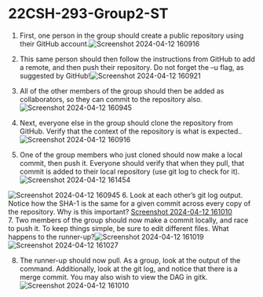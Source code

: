 # 22CSH-293-Group2-ST
1. First, one person in the group should create a public repository using their GitHub account.![Screenshot 2024-04-12 160916](https://github.com/PRABHA-01/22CSH-293-Group2-ST/assets/148910779/11018af4-aa5e-4c64-994e-022173ac38ad)

2. This same person should then follow the instructions from GitHub to add a remote, and then push their repository. Do not forget the –u flag, as suggested by GitHub!![Screenshot 2024-04-12 160921](https://github.com/PRABHA-01/22CSH-293-Group2-ST/assets/148910779/7b74aeff-91a3-4c3c-b286-44ecdad47727)

3. All of the other members of the group should then be added as collaborators, so they can commit to the repository also.![Screenshot 2024-04-12 160945](https://github.com/PRABHA-01/22CSH-293-Group2-ST/assets/148910779/0b691d4a-3072-4f1b-8e95-966ae45356bf)

4. Next, everyone else in the group should clone the repository from GitHub. Verify that the context of the repository is what is expected..![Screenshot 2024-04-12 160916](https://github.com/PRABHA-01/22CSH-293-Group2-ST/assets/148910779/11018af4-aa5e-4c64-994e-022173ac38ad)

5. One of the group members who just cloned should now make a local commit, then push it. Everyone should verify that when they pull, that commit is added to their local repository (use git log to check for it).![Screenshot 2024-04-12 161454](https://github.com/PRABHA-01/22CSH-293-Group2-ST/assets/148910779/45b38432-1a34-4a1d-8000-a039fae9492b)

![Screenshot 2024-04-12 160945](https://github.com/PRABHA-01/22CSH-293-Group2-ST/assets/148910779/0b691d4a-3072-4f1b-8e95-966ae45356bf)
6. Look at each other’s git log output. Notice how the SHA-1 is the same for a given commit across every copy of the repository. Why is this important? [Screenshot 2024-04-12 161010](https://github.com/PRABHA-01/22CSH-293-Group2-ST/assets/148910779/e228c5e5-c6e1-4387-8873-4cec2b10862b)  
7. Two members of the group should now make a commit locally, and race to push it. To keep things simple, be sure to edit different files. What happens to the runner-up?![Screenshot 2024-04-12 161019](https://github.com/PRABHA-01/22CSH-293-Group2-ST/assets/148910779/b9587868-d0cf-4556-9c50-89c6b5058a31)  ![Screenshot 2024-04-12 161027](https://github.com/PRABHA-01/22CSH-293-Group2-ST/assets/148910779/9d30511f-256e-42b5-a6fe-da429bc214a3)


8. The runner-up should now pull. As a group, look at the output of the command. Additionally, look at the git log, and notice that there is a merge commit. You may also wish to view the DAG in gitk.  ![Screenshot 2024-04-12 161010](https://github.com/PRABHA-01/22CSH-293-Group2-ST/assets/148910779/62dfe7fc-b076-4d01-9037-52ff1f9652be)

